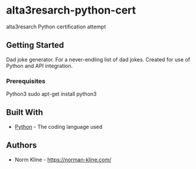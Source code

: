 # alta3resarch-python-cert
alta3resarch Python certification attempt

## Getting Started

Dad joke generator. For a never-endling list of dad jokes. Created for use of Python and API integration.

### Prerequisites

Python3
sudo apt-get install python3

## Built With

* [Python](https://www.python.org/) - The coding language used

## Authors

* Norm Kline - https://norman-kline.com/
